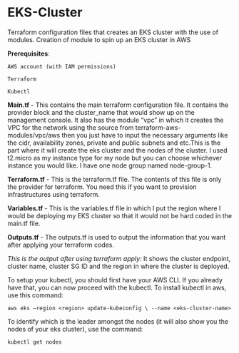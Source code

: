 # EKS-Cluster
Terraform configuration files that creates an EKS cluster with the use of modules. 
Creation of module to spin up an EKS cluster in AWS 

**Prerequisites**: 

    AWS account (with IAM permissions) 

    Terraform 

    Kubectl 

**Main.tf** - This contains the main terraform configuration file. It contains the provider block and the cluster_name that would show up on the management console. It also has the module “vpc” in which it creates the VPC for the network using the source from terraform-aws-modules/vpc/aws then you just have to input the necessary arguments like the cidr, availability zones, private and public subnets and etc.This is the part where it will create the eks cluster and the nodes of the cluster. I used t2.micro as my instance type for my node but you can choose whichever instance you would like. I have one node group named node-group-1.  

**Terraform.tf** - This is the terraform.tf file. The contents of this file is only the provider for terraform. You need this if you want to provision infrastructures using terraform.  

**Variables.tf** - This is the variables.tf file in which I put the region where I would be deploying my EKS cluster so that it would not be hard coded in the main.tf file.  

**Outputs.tf** - The outputs.tf is used to output the information that you want after applying your terraform codes. 

_This is the output after using terraform apply:_ 
It shows the cluster endpoint, cluster name, cluster SG ID and the region in where the cluster is deployed.  

To setup your kubectl, you should first have your AWS CLI. If you already have that, you can now proceed with the kubectl. To install kubectl in aws, use this command: 

    aws eks –region <region> update-kubeconfig \ --name <eks-cluster-name> 

To identify which is the leader amongst the nodes (it will also show you the nodes of your eks cluster), use the command: 

    kubectl get nodes 

 

 
